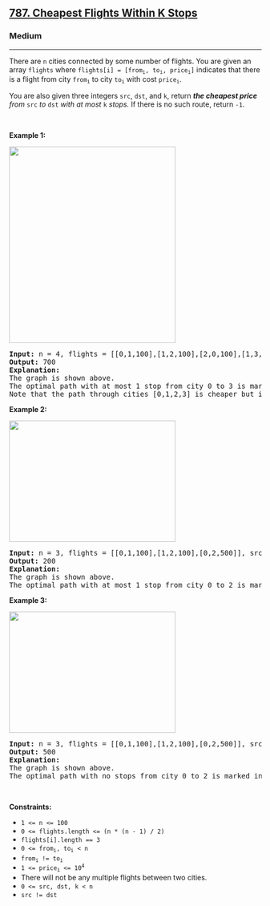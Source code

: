 <h2><a href="https://leetcode.com/problems/cheapest-flights-within-k-stops/">787. Cheapest Flights Within K Stops</a></h2><h3>Medium</h3><hr><div style="user-select: auto;"><p style="user-select: auto;">There are <code style="user-select: auto;">n</code> cities connected by some number of flights. You are given an array <code style="user-select: auto;">flights</code> where <code style="user-select: auto;">flights[i] = [from<sub style="user-select: auto;">i</sub>, to<sub style="user-select: auto;">i</sub>, price<sub style="user-select: auto;">i</sub>]</code> indicates that there is a flight from city <code style="user-select: auto;">from<sub style="user-select: auto;">i</sub></code> to city <code style="user-select: auto;">to<sub style="user-select: auto;">i</sub></code> with cost <code style="user-select: auto;">price<sub style="user-select: auto;">i</sub></code>.</p>

<p style="user-select: auto;">You are also given three integers <code style="user-select: auto;">src</code>, <code style="user-select: auto;">dst</code>, and <code style="user-select: auto;">k</code>, return <em style="user-select: auto;"><strong style="user-select: auto;">the cheapest price</strong> from </em><code style="user-select: auto;">src</code><em style="user-select: auto;"> to </em><code style="user-select: auto;">dst</code><em style="user-select: auto;"> with at most </em><code style="user-select: auto;">k</code><em style="user-select: auto;"> stops. </em>If there is no such route, return<em style="user-select: auto;"> </em><code style="user-select: auto;">-1</code>.</p>

<p style="user-select: auto;">&nbsp;</p>
<p style="user-select: auto;"><strong style="user-select: auto;">Example 1:</strong></p>
<img alt="" src="https://assets.leetcode.com/uploads/2022/03/18/cheapest-flights-within-k-stops-3drawio.png" style="width: 332px; height: 392px; user-select: auto;">
<pre style="user-select: auto;"><strong style="user-select: auto;">Input:</strong> n = 4, flights = [[0,1,100],[1,2,100],[2,0,100],[1,3,600],[2,3,200]], src = 0, dst = 3, k = 1
<strong style="user-select: auto;">Output:</strong> 700
<strong style="user-select: auto;">Explanation:</strong>
The graph is shown above.
The optimal path with at most 1 stop from city 0 to 3 is marked in red and has cost 100 + 600 = 700.
Note that the path through cities [0,1,2,3] is cheaper but is invalid because it uses 2 stops.
</pre>

<p style="user-select: auto;"><strong style="user-select: auto;">Example 2:</strong></p>
<img alt="" src="https://assets.leetcode.com/uploads/2022/03/18/cheapest-flights-within-k-stops-1drawio.png" style="width: 332px; height: 242px; user-select: auto;">
<pre style="user-select: auto;"><strong style="user-select: auto;">Input:</strong> n = 3, flights = [[0,1,100],[1,2,100],[0,2,500]], src = 0, dst = 2, k = 1
<strong style="user-select: auto;">Output:</strong> 200
<strong style="user-select: auto;">Explanation:</strong>
The graph is shown above.
The optimal path with at most 1 stop from city 0 to 2 is marked in red and has cost 100 + 100 = 200.
</pre>

<p style="user-select: auto;"><strong style="user-select: auto;">Example 3:</strong></p>
<img alt="" src="https://assets.leetcode.com/uploads/2022/03/18/cheapest-flights-within-k-stops-2drawio.png" style="width: 332px; height: 242px; user-select: auto;">
<pre style="user-select: auto;"><strong style="user-select: auto;">Input:</strong> n = 3, flights = [[0,1,100],[1,2,100],[0,2,500]], src = 0, dst = 2, k = 0
<strong style="user-select: auto;">Output:</strong> 500
<strong style="user-select: auto;">Explanation:</strong>
The graph is shown above.
The optimal path with no stops from city 0 to 2 is marked in red and has cost 500.
</pre>

<p style="user-select: auto;">&nbsp;</p>
<p style="user-select: auto;"><strong style="user-select: auto;">Constraints:</strong></p>

<ul style="user-select: auto;">
	<li style="user-select: auto;"><code style="user-select: auto;">1 &lt;= n &lt;= 100</code></li>
	<li style="user-select: auto;"><code style="user-select: auto;">0 &lt;= flights.length &lt;= (n * (n - 1) / 2)</code></li>
	<li style="user-select: auto;"><code style="user-select: auto;">flights[i].length == 3</code></li>
	<li style="user-select: auto;"><code style="user-select: auto;">0 &lt;= from<sub style="user-select: auto;">i</sub>, to<sub style="user-select: auto;">i</sub> &lt; n</code></li>
	<li style="user-select: auto;"><code style="user-select: auto;">from<sub style="user-select: auto;">i</sub> != to<sub style="user-select: auto;">i</sub></code></li>
	<li style="user-select: auto;"><code style="user-select: auto;">1 &lt;= price<sub style="user-select: auto;">i</sub> &lt;= 10<sup style="user-select: auto;">4</sup></code></li>
	<li style="user-select: auto;">There will not be any multiple flights between two cities.</li>
	<li style="user-select: auto;"><code style="user-select: auto;">0 &lt;= src, dst, k &lt; n</code></li>
	<li style="user-select: auto;"><code style="user-select: auto;">src != dst</code></li>
</ul>
</div>